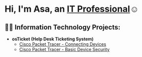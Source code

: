 <h1>Hi, I'm Asa, an <a href="https://linkedin.com">IT Professional</a>☺</h1>

<h2>👨‍💻 Information Technology Projects:</h2>

- <b>osTicket (Help Desk Ticketing System)</b>
  - [Cisco Packet Tracer - Connecting Devices](https://github.com/AsaRadcliffe/Connecting-devices)
  - [Cisco Packet Tracer - Basic Device Security](https://github.com/AsaRadcliffe/Basic-Device-Security)



